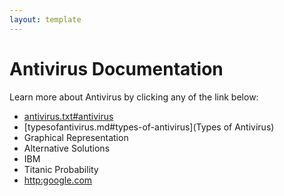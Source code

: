 ```yaml
---
layout: template
---
```


# Antivirus Documentation
Learn more about Antivirus by clicking any of the link below:
- [antivirus.txt#antivirus](Antivirus)
- [typesofantivirus.md#types-of-antivirus](Types of Antivirus)
- Graphical Representation
- Alternative Solutions
- IBM
- Titanic Probability
- [http:google.com](Google)
